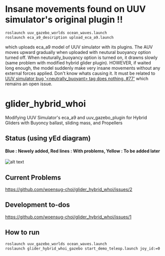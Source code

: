 # Insane movements found on UUV simulator's original plugin !!
```bash
roslaunch uuv_gazebo_worlds ocean_waves.launch
roslaunch eca_a9_description upload_eca_a9.launch
```
which uploads eca_a9 model of UUV simulator with its plugins. The AUV moves upward gradually when uploaded with neutural buoyancy option turned off. When neuturally_buoyancy option is turned on, it drawns slowly (same problem with modified hybrid glider plugin). HOWEVER, if waited long enough, the model suddenly make very insane movements without any external forces applied. Don't know whats causing it. It must be related to [UUV simulator bug '<neutrally_buoyant> tag does nothing. #77'](https://github.com/uuvsimulator/uuv_simulator/issues/77) which remains an open issue.

# glider_hybrid_whoi
Modifying UUV Simulator's eca_a9 and uuv_gazebo_plugin for Hybrid Gliders with Buyoncy ballast, sliding mass, and Propellers


## Status (using yEd diagram)
#### Blue : Newely added,  Red lines : With problems,  Yellow : To be added later
![alt text](https://github.com/woensug-choi/glider_hybrid_whoi/blob/master/DevelopmentDiagram.png?raw=true)

## Current Problems
https://github.com/woensug-choi/glider_hybrid_whoi/issues/2

## Development to-dos
https://github.com/woensug-choi/glider_hybrid_whoi/issues/1

## How to run
```bash
roslaunch uuv_gazebo_worlds ocean_waves.launch
roslaunch glider_hybrid_whoi_gazebo start_demo_teleop.launch joy_id:=0
```
